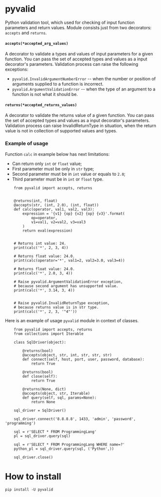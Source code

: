 # pyvalid

Python validation tool, which used for checking of input function parameters and return values.
Module consists just from two decorators: `accepts` and `returns`.


#### `accepts(*accepted_arg_values)`
A decorator to validate a types and values of input parameters for a given function.
You can pass the set of accepted types and values as a input decorator's parameters.
Validation process can raise the following exceptions:

* `pyvalid.InvalidArgumentNumberError` -- when the number or position of arguments supplied to a function is incorrect.
* `pyvalid.ArgumentValidationError` -- when the type of an argument to a function is not what it should be.


#### `returns(*accepted_returns_values)`
A decorator to validate the returns value of a given function.
You can pass the set of accepted types and values as a input decorator's parameters.
Validation process can raise InvalidReturnType in situation, when the return value is not in collection of supported values and types.


### Example of usage

Function `calc` in example below has next limitations:
* Can return only `int` or `float` value;
* First parameter must be only in `str` type;
* Second parameter must be in `int` value or equals to `2.0`;
* Third parameter must be in `int` or `float` type.

```
    from pyvalid import accepts, returns


    @returns(int, float)
    @accepts(str, (int, 2.0), (int, float))
    def calc(operator, val1, val2, val3):
        expression = '{v1} {op} {v2} {op} {v3}'.format(
            op=operator,
            v1=val1, v2=val2, v3=val3
        )
        return eval(expression)


    # Returns int value: 24.
    print(calc('*', 2, 3, 4))

    # Returns float value: 24.0.
    print(calc(operator='*', val1=2, val2=3.0, val3=4))

    # Returns float value: 24.0.
    print(calc('*', 2.0, 3, 4))

    # Raise pyvalid.ArgumentValidationError exception,
    # because second argument has unsupported value.
    print(calc('*', 3.14, 3, 4))


    # Raise pyvalid.InvalidReturnType exception,
    # because returns value is in str type.
    print(calc('*', 2, 3, '"4"'))
```

Here is an example of usage `pyvalid` module in context of classes.

```
    from pyvalid import accepts, returns
    from collections import Iterable

    class SqlDriver(object):

        @returns(bool)
        @accepts(object, str, int, str, str, str)
        def connect(self, host, port, user, password, database):
            return True

        @returns(bool)
        def close(self):
            return True

        @returns(None, dict)
        @accepts(object, str, Iterable)
        def query(self, sql, params=None):
            return None

    sql_driver = SqlDriver()

    sql_driver.connect('8.8.8.8', 1433, 'admin', 'password', 'programming')

    sql = r'SELECT * FROM ProgrammingLang'
    pl = sql_driver.query(sql)

    sql = r'SELECT * FROM ProgrammingLang WHERE name=?'
    python_pl = sql_driver.query(sql, ('Python',))

    sql_driver.close()
```

# How to install

    pip install -U pyvalid
